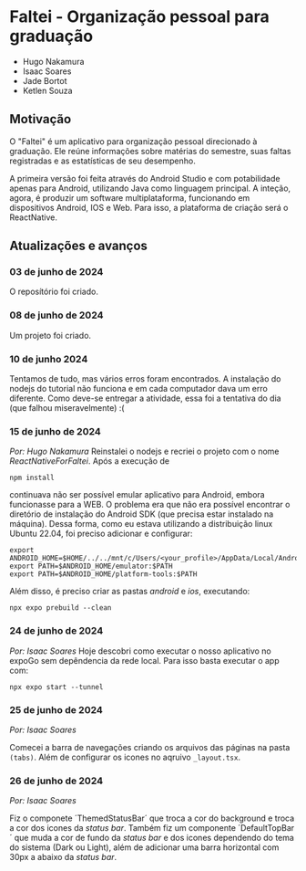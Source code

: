 # Faltei - Organização pessoal para graduação

* Hugo Nakamura
* Isaac Soares
* Jade Bortot
* Ketlen Souza

## Motivação

O "Faltei" é um aplicativo para organização pessoal direcionado à graduação. Ele reúne informações sobre matérias do semestre, suas faltas registradas e as estatísticas de seu desempenho.

A primeira versão foi feita através do Android Studio e com potabilidade apenas para Android, utilizando Java como linguagem principal. A inteção, agora, é produzir um software multiplataforma, funcionando em dispositivos Android, IOS e Web. Para isso, a plataforma de criação será o ReactNative.

## Atualizações e avanços
### 03 de junho de 2024

O reposítório foi criado.

### 08 de junho de 2024

Um projeto foi criado.

### 10 de junho 2024

Tentamos de tudo, mas vários erros foram encontrados. A instalação do nodejs do tutorial não funciona e em cada computador dava um erro diferente. Como deve-se entregar a atividade, essa foi a tentativa do dia (que falhou miseravelmente) :(

### 15 de junho de 2024
*Por: Hugo Nakamura*
Reinstalei o nodejs e recriei o projeto com o nome *ReactNativeForFaltei*. Após a execução de

```
npm install
```

continuava não ser possível emular aplicativo para Android, embora funcionasse para a WEB. O problema era que não era possível encontrar o diretório de instalação do Android SDK (que precisa estar instalado na máquina). Dessa forma, como eu estava utilizando a distribuição linux Ubuntu 22.04, foi preciso adicionar e configurar:

```
export ANDROID_HOME=$HOME/../../mnt/c/Users/<your_profile>/AppData/Local/Android/Sdk
export PATH=$ANDROID_HOME/emulator:$PATH
export PATH=$ANDROID_HOME/platform-tools:$PATH
```

Além disso, é preciso criar as pastas *android* e *ios*, executando:

```
npx expo prebuild --clean
```
### 24 de junho de 2024
*Por: Isaac Soares*
Hoje descobri como executar o nosso aplicativo no expoGo sem depêndencia da rede local. Para isso basta executar o app com:

```
npx expo start --tunnel
```

### 25 de junho de 2024
*Por: Isaac Soares*

Comecei a barra de navegações criando os arquivos das páginas na pasta `(tabs)`. Além de configurar os icones no aqruivo `_layout.tsx`.

### 26 de junho de 2024
*Por: Isaac Soares*

Fiz o componete ´ThemedStatusBar´ que troca a cor do background e troca a cor dos icones da *status bar*.
Também fiz um componente ´DefaultTopBar´ que muda a cor de fundo da *status bar* e dos icones dependendo do tema do sistema (Dark ou Light), além de adicionar uma barra horizontal com 30px a abaixo da *status bar*.

